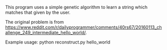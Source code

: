 This program uses a simple genetic algorithm to learn a string which matches that given by the user.

The original problem is from https://www.reddit.com/r/dailyprogrammer/comments/40rs67/20160113_challenge_249_intermediate_hello_world/.

Example usage:
    python reconstruct.py hello_world
